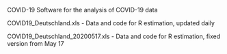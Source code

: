 COVID-19
Software for the analysis of COVID-19 data

COVID19_Deutschland.xls          - Data and code for R estimation, updated daily

COVID19_Deutschland_20200517.xls - Data and code for R estimation, fixed version from May 17


